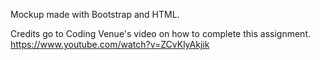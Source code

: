 Mockup made with Bootstrap and HTML. 

Credits go to Coding Venue's video on how to complete this assignment. https://www.youtube.com/watch?v=ZCvKlyAkjik 